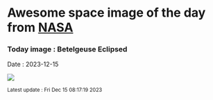 
# Awesome space image of the day from [NASA](https://api.nasa.gov/)

### Today image : Betelgeuse Eclipsed
Date : 2023-12-15

![](https://apod.nasa.gov/apod/image/2312/OrionBetelgeuse_occultation1024.jpg)

<small>Latest update : Fri Dec 15 08:17:19 2023</small>
        
